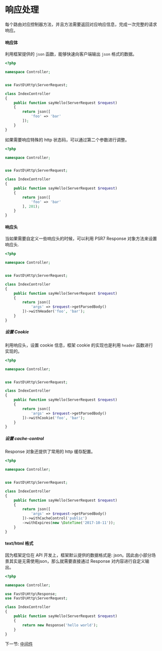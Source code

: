 # 响应处理

每个路由对应控制器方法，并且方法需要返回对应响应信息，完成一次完整的请求响应。

#### 响应体

利用框架提供的 `json` 函数，能够快速向客户端输出 `json` 格式的数据。

```php
<?php

namespace Controller;


use FastD\Http\ServerRequest;

class IndexController
{
    public function sayHello(ServerRequest $request)
    {
        return json([
            'foo' => 'bar'
        ]);
    }
}
```

如果需要响应特殊的 http 状态码，可以通过第二个参数进行调整。

```php
<?php

namespace Controller;


use FastD\Http\ServerRequest;

class IndexController
{
    public function sayHello(ServerRequest $request)
    {
        return json([
            'foo' => 'bar'
        ], 201);
    }
}
```

#### 响应头

当如果需要自定义一些响应头的时候，可以利用 PSR7 Response 对象方法来设置响应头.

```php
<?php

namespace Controller;


use FastD\Http\ServerRequest;

class IndexController
{
    public function sayHello(ServerRequest $request)
    {
        return json([
            'args' => $request->getParsedBody()
        ])->withHeader('foo', 'bar');
    }
}
```

##### 设置 Cookie

利用响应头，设置 cookie 信息，框架 cookie 的实现也是利用 `header` 函数进行实现的。

```php
<?php

namespace Controller;


use FastD\Http\ServerRequest;

class IndexController
{
    public function sayHello(ServerRequest $request)
    {
        return json([
            'args' => $request->getParsedBody()
        ])->withCookie('foo', 'bar');
    }
}
``` 

##### 设置 cache-control

Response 对象还提供了常用的 http 缓存配置。

```php
<?php

namespace Controller;


use FastD\Http\ServerRequest;

class IndexController
{
    public function sayHello(ServerRequest $request)
    {
        return json([
            'args' => $request->getParsedBody()
        ])->withCacheControl('public')
        ->withExpires(new \DateTime('2017-10-11'));
    }
}
```

#### text/html 格式

因为框架定位在 API 开发上，框架默认提供的数据格式是: json。因此由小部分场景其实是无需使用json，那么就需要直接通过 Response 对内容进行自定义输出。

```php
<?php

namespace Controller;

use FastD\Http\Response;
use FastD\Http\ServerRequest;

class IndexController
{
    public function sayHello(ServerRequest $request)
    {
        return new Response('hello world');
    }
}
```

下一节: [中间件](zh-cn/basic/2-5-middleware.md)